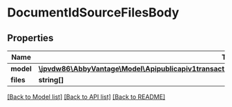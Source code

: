 # DocumentIdSourceFilesBody

## Properties
Name | Type | Description | Notes
------------ | ------------- | ------------- | -------------
**model** | [**\jpvdw86\AbbyVantage\Model\Apipublicapiv1transactionstransactionIddocumentsdocumentIdsourceFilesModel**](Apipublicapiv1transactionstransactionIddocumentsdocumentIdsourceFilesModel.md) |  | [optional] 
**files** | **string[]** |  | [optional] 

[[Back to Model list]](../../README.md#documentation-for-models) [[Back to API list]](../../README.md#documentation-for-api-endpoints) [[Back to README]](../../README.md)

